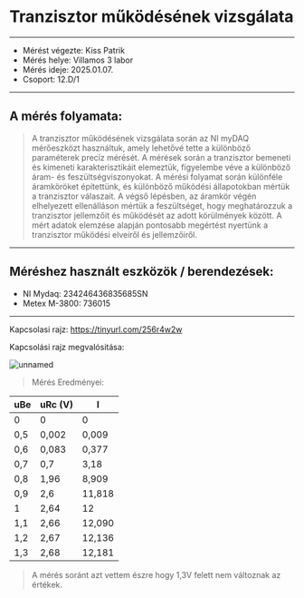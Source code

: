 # Tranzisztor működésének vizsgálata
---  
- Mérést végezte: Kiss Patrik
- Mérés helye: Villamos 3 labor
- Mérés ideje: 2025.01.07.
- Csoport: 12.D/1
---
## A mérés folyamata:
>A tranzisztor működésének vizsgálata során az NI myDAQ mérőeszközt használtuk, amely lehetővé tette a különböző paraméterek precíz mérését. A mérések során a tranzisztor bemeneti és kimeneti karakterisztikáit elemeztük, figyelembe véve a különböző áram- és feszültségviszonyokat. A mérési folyamat során különféle áramköröket építettünk, és különböző működési állapotokban mértük a tranzisztor válaszait. A végső lépésben, az áramkör végén elhelyezett ellenálláson mértük a feszültséget, hogy meghatározzuk a tranzisztor jellemzőit és működését az adott körülmények között. A mért adatok elemzése alapján pontosabb megértést nyertünk a tranzisztor működési elveiről és jellemzőiről.

---

## Méréshez használt eszközök / berendezések:
- NI Mydaq: 234246436835685SN
- Metex M-3800: 736015
---

Kapcsolasi rajz:
https://tinyurl.com/256r4w2w

Kapcsolási rajz megvalósitása:

![unnamed](https://github.com/user-attachments/assets/0529c7a9-15a8-4b55-8d38-e8778f7f32f9)

> Mérés Eredményei:

| uBe    | uRc (V)  |  I   |
|-------|-----      |------|
|  0    | 0         | 0    |
| 0,5   | 0,002     | 0,009    |
| 0,6   | 0,083     | 0,377     |
| 0,7   | 0,7       | 3,18 |
| 0,8   | 1,96      | 8,909     |
| 0,9   | 2,6       | 11,818    | 
| 1     | 2,64      | 12     |
| 1,1   | 2,66      |  12,090    |
| 1,2   | 2,67      |  12,136   |
| 1,3   | 2,68      |  12,181   |
> A mérés soránt azt vettem észre hogy 1,3V felett nem változnak az értékek.
